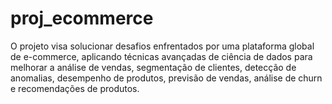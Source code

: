 # proj_ecommerce
O projeto visa solucionar desafios enfrentados por uma plataforma global de e-commerce, aplicando técnicas avançadas de ciência de dados para melhorar a análise de vendas, segmentação de clientes, detecção de anomalias, desempenho de produtos, previsão de vendas, análise de churn e recomendações de produtos.
